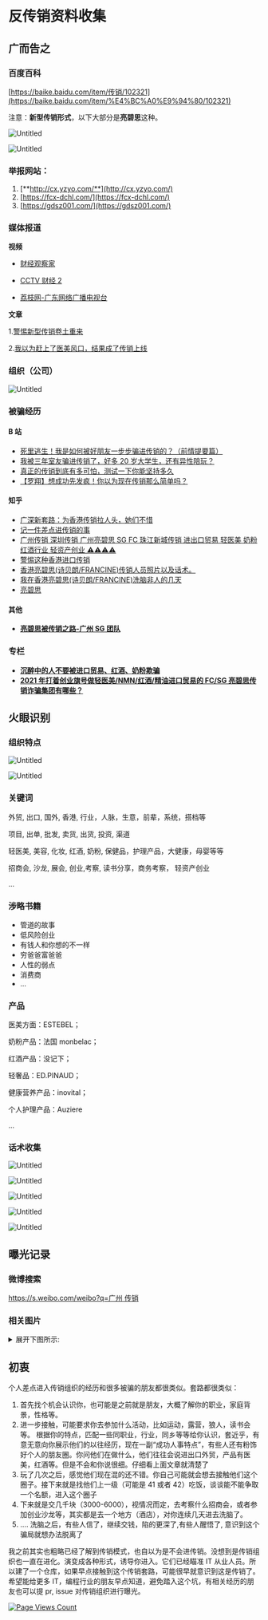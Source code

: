 # 反传销资料收集

## 广而告之

### 百度百科

[https://baike.baidu.com/item/传销/102321](https://baike.baidu.com/item/%E4%BC%A0%E9%94%80/102321)

注意：**新型传销形式**，以下大部分是**亮碧思**这种。

![Untitled](./assets/Untitled.png)

![Untitled](./assets/Untitled%201.png)

### **举报网站：**

1. [**http://cx.yzyo.com/**](http://cx.yzyo.com/)
2. [https://fcx-dchl.com/](https://fcx-dchl.com/)
3. [https://gdsz001.com/](https://gdsz001.com/)

### 媒体报道

**视频**

- [财经观察家](https://fcx-dchl.com/wp-content/uploads/2021/12/微博、秒拍、绿洲、小咖秀视频图片解析下载-保存视频图片到电脑、手机.mp4)

- [CCTV 财经 2](https://fcx-dchl.com/wp-content/uploads/2020/08/VIDEO_0819220323.mp4)

- [荔枝网-广东网络广播电视台](https://www.gdtv.cn/tv/f0e559a12ee5208ae12d4c385aeb174c)

**文章**

1.[警惕新型传销卷土重来](http://www.xinhuanet.com/comments/2020-12/23/c_1126894987.htm)

2.[我以为赶上了医美风口，结果成了传销上线](https://www.jiemian.com/article/6202912.html)

### 组织（公司）

![Untitled](./assets/Untitled%202.png)

### 被骗经历

#### B 站

- [死里逃生！我是如何被好朋友一步步骗进传销的？（前情提要篇）](https://www.bilibili.com/video/av61812292)
- [我被三年室友骗进传销了，好多 20 岁大学生，还有异性陪玩？](https://www.bilibili.com/video/BV1QU4y1E7tQ)
- [真正的传销到底有多可怕，测试一下你能坚持多久](https://www.bilibili.com/video/BV1PE411h7b4)
- [【罗翔】想成功先发疯！你以为现在传销那么简单吗？](https://www.bilibili.com/video/BV1Jm4y1X7Z2)

#### 知乎

- [广深新套路：为香港传销拉人头，她们不惜](https://zhuanlan.zhihu.com/p/40485437)
- [记一件差点进传销的事](https://zhuanlan.zhihu.com/p/353635070)
- [广州传销 深圳传销 广州亮碧思 SG FC 珠江新城传销 进出口贸易 轻医美 奶粉 红酒行业 轻资产创业 ⚠️⚠️⚠️⚠️](https://zhuanlan.zhihu.com/p/457742730)
- [警惕这种香港进口传销](https://zhuanlan.zhihu.com/p/36252524)
- [香港亮碧思(诗贝朗/FRANCINE)传销人员照片以及话术。](https://zhuanlan.zhihu.com/p/39692841)
- [我在香港亮碧思(诗贝朗/FRANCINE)洗脑非人的几天](https://zhuanlan.zhihu.com/p/40330860)
- [亮碧思](https://zhuanlan.zhihu.com/p/400014193)

#### 其他

- [**亮碧思被传销之路-广州 SG 团队**](https://dchl.xyz/topic/index?id=54)

### 专栏

- [**沉醉中的人不要被进口贸易、红酒、奶粉欺骗**](https://www.zhihu.com/column/c_1344988932996628480)
- [**2021 年打着创业旗号做轻医美/NMN/红酒/精油进口贸易的 FC/SG 亮碧思传销诈骗集团有哪些？**](https://www.zhihu.com/question/466475555/answer/1956707692)

## 火眼识别

### 组织特点

![Untitled](./assets/Untitled%203.png)

![Untitled](./assets/Untitled%204.png)

### 关键词

外贸, 出口, 国外, 香港, 行业，人脉，生意，前辈，系统，搭档等

项目, 出单, 批发, 卖货, 出货, 投资, 渠道

轻医美, 美容, 化妆, 红酒, 奶粉, 保健品，护理产品，大健康，母婴等等

招商会, 沙龙, 展会, 创业,考察, 读书分享，商务考察， 轻资产创业

...

### 涉略书籍

- 管道的故事
- 低风险创业
- 有钱人和你想的不一样
- 穷爸爸富爸爸
- 人性的弱点
- 消费商
- ...

### 产品

医美方面：ESTEBEL；

奶粉产品：法国 monbelac；

红酒产品：没记下；

轻奢品：ED.PINAUD；

健康营养产品：inovital；

个人护理产品：Auziere

...

### 话术收集

![Untitled](./assets/Untitled%205.png)

![Untitled](./assets/Untitled%206.png)

![Untitled](./assets/Untitled%207.png)

![Untitled](./assets/Untitled%208.png)

![Untitled](./assets/Untitled%209.png)

## 曝光记录

### 微博搜索

[https://s.weibo.com/weibo?q=广州 传销](https://s.weibo.com/weibo?q=%E5%B9%BF%E5%B7%9E%20%E4%BC%A0%E9%94%80)

### 相关图片

<details>
  <summary>
  展开下图所示:
  </summary>

![Untitled](./assets/Untitled%2010.png)

![Untitled](./assets/Untitled%2011.png)

![Untitled](./assets/Untitled%2012.png)

![Untitled](./assets/Untitled%2013.png)

![Untitled](./assets/Untitled%2014.png)

![Untitled](./assets/Untitled%2015.png)

![Untitled](./assets/Untitled%2016.png)

![Untitled](./assets/Untitled%2017.png)

![Untitled](./assets/Untitled%2018.png)

![Untitled](./assets/Untitled%2019.png)

![Untitled](./assets/Untitled%2020.png)

![Untitled](./assets/Untitled%2021.png)

![Untitled](./assets/Untitled%2022.png)

![Untitled](./assets/Untitled%2024.png)

</details>

## 初衷

个人差点进入传销组织的经历和很多被骗的朋友都很类似。套路都很类似：

1. 首先找个机会认识你，也可能是之前就是朋友，大概了解你的职业，家庭背景，性格等。
2. 进一步接触，可能要求你去参加什么活动，比如运动，露营，狼人，读书会等。 根据你的特点，匹配一些同职业，行业，同乡等等给你认识，套近乎，有意无意向你展示他们的以往经历，现在一副“成功人事特点”，有些人还有粉饰好个人的朋友圈。你问他们在做什么，他们往往会说进出口外贸，产品有医美，红酒等。但是不会和你说很细。仔细看上面文章就清楚了
3. 玩了几次之后，感觉他们现在混的还不错。你自己可能就会想去接触他们这个圈子。接下来就是找他们上一级（可能是 41 或者 42）吃饭，谈谈能不能争取一个名额，进入这个圈子
4. 下来就是交几千块（3000-6000），视情况而定，去考察什么招商会，或者参加创业沙龙等，其实都是去一个地方（酒店），对你连续几天进去洗脑了。
5. .... 洗脑之后，有些人信了，继续交钱，陷的更深了,有些人醒悟了, 意识到这个骗局就想办法脱离了

我之前其实也粗略已经了解到传销模式，也自以为是不会进传销。没想到是传销组织也一直在进化。演变成各种形式，诱导你进入。它们已经瞄准 IT 从业人员。所以建了一个仓库，如果早点接触到这个传销套路，可能很早就意识到这是传销了。希望能给更多 IT，编程行业的朋友早点知道，避免踏入这个坑，有相关经历的朋友也可以提 pr, issue 对传销组织进行曝光。

[![Page Views Count](https://badges.toozhao.com/badges/01FYTB9A8P0GP52YBJ5HQ31DCC/green.svg)](https://badges.toozhao.com/stats/01FYTB9A8P0GP52YBJ5HQ31DCC "Get your own page views count badge on badges.toozhao.com")
